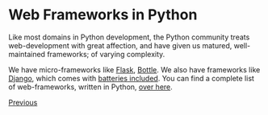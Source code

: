 # Web Frameworks in Python

Like most domains in Python development, the Python community treats web-development with great affection, and have given us matured, well-maintained frameworks; of varying complexity.

We have micro-frameworks like [Flask](http://flask.pocoo.org/), [Bottle](http://bottlepy.org/docs/dev/index.html). We also have frameworks like [Django](https://www.djangoproject.com/), which comes with [batteries included](https://github.com/rosarior/awesome-django). You can find a complete list of web-frameworks, written in Python, [over here](https://en.wikipedia.org/wiki/Comparison_of_web_frameworks#Python).

[Previous](Web-Development-in-Python)
